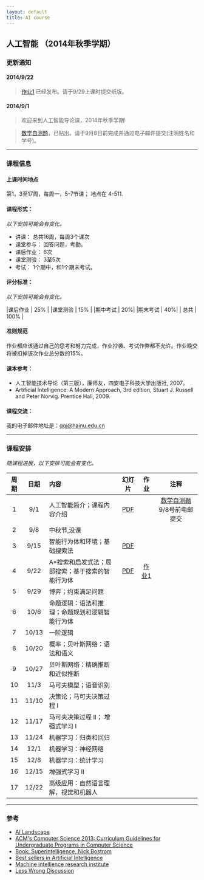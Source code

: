 ```yaml
---
layout: default
title: AI course
---
```


## 人工智能 （2014年秋季学期）

### 更新通知

#### 2014/9/22

> [作业1](HW1.pdf) 已经发布。请于9/29上课时提交纸版。

#### 2014/9/1

> 欢迎来到人工智能导论课，2014年秋季学期!

> [数学自测题](math_test.pdf)，已贴出。请于9月8日前完成并通过电子邮件提交(注明姓名和学号)。


------

### 课程信息

#### 上课时间地点
第1，3至17周，每周一，5-7节课； 地点在 4-511.

#### 课程形式：
*以下安排可能会有变化。*

  - 讲课： 总共16周，每周3个课次
  - 课堂参与： 回答问题，考勤。
  - 课后作业： 6次
  - 课堂测验： 3至5次
  - 考试： 1个期中，和1个期末考试。

#### 评分标准：
*以下安排可能会有变化。*

|课后作业 | 25% |
|课堂测验 | 15% |
|期中考试 | 20%|
|期末考试 | 40%| 
| 总共 | 100% |
  
#### 准则规范
作业都应该通过自己的思考和努力完成，作业抄袭、考试作弊都不允许。作业晚交将被扣掉该次作业总分数的15%。

#### 课本参考：
  - 人工智能技术导论（第三版），廉师友，四安电子科技大学出版社, 2007。<br />
  - Artificial Intelligence: A Modern Approach, 3rd edition, Stuart J. Russell and Peter Norvig. Prentice Hall, 2009.
  
#### 课程交流：
我的电子邮件地址是：qqi@hainu.edu.cn

------

### 课程安排
*随课程进展，以下安排可能会有变化。*

| 周期       |日期      |  内容    | 幻灯片  |作业     |  注释    |
|:---------:|:-------:|:---------|:------:|:------:|:--------:|
|  1      | 9/1   | 人工智能简介；课程内容介绍    | [PDF](lecture01_introduction.pdf)   |     |  [数学自测题](math_test.pdf)  9/8号前电邮提交        |
|  2      | 9/8   | 中秋节,没课                          |   |    |    |
|  3      | 9/15  | 智能行为体和环境；基础搜索法   | [PDF](lecture02_PDF.pdf)  |    |   |
|  4      | 9/22  | A*搜索和启发式法；局部搜索；基于搜索的智能行为体 | [PDF](lecture03_PDF.pdf)   | [作业1](HW1.pdf)   |   |
|  5      | 9/29  | 博弈；约束满足问题           |   |    |   |
|  6      | 10/6  | 命题逻辑：语法和推理；命题规划和逻辑智能行为体   |   |    |   |
|  7      | 10/13 | 一阶逻辑                   |   |    |   |
|  8      | 10/20 | 概率；贝叶斯网络：语法和语义   |   |    |   |
|  9      | 10/27 | 贝叶斯网络：精确推断和近似推断   |   |    |   |
|  10     | 11/3  | 马可夫模型；语音识别         |   |    |   |
|  11     | 11/10 |  决策论；马可夫决策过程 I    |   |    |   |
|  12     | 11/17 |  马可夫决策过程 II； 增强式学习 I  |   |    |   |
|  13     | 11/24 | 机器学习：归类和回归         |   |    |   |
|  14     | 12/1  | 机器学习：神经网络           |   |    |   |
|  15     | 12/8  | 机器学习：统计学习           |   |    |   |
|  16     | 12/15 | 增强式学习 II               |   |    |   |
|  17     | 12/22 | 高级应用：自然语言理解，视觉和机器人   |   |    |   |


------

### 参考
- [AI Landscape](http://www.aaai.org/AILandscape)
- [ACM's Computer Science 2013: Curriculum Guidelines for Undergraduate Programs in Computer Science](http://www.acm.org/education/CS2013-final-report.pdf)
- [Book: Superintelligence, Nick Bostrom](http://www.amazon.com/gp/product/0199678111?tag=viglink20784-20&pldnSite=1)
- [Best sellers in Artificial Intelligence](http://www.amazon.com/gp/bestsellers/books/491300/ref=zg_b_bs_491300_1)
- [Machine intellience research institute](http://intelligence.org)
- [Less Wrong Discussion](http://lesswrong.com/r/discussion/)


